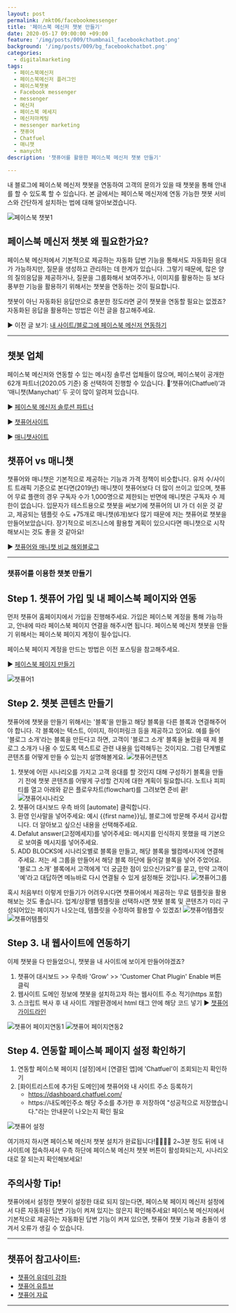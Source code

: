 ```yaml
---
layout: post
permalink: /mkt06/facebookmessenger
title: '페이스북 메신저 챗봇 만들기'
date: 2020-05-17 09:00:00 +09:00
feature: '/img/posts/009/thumbnail_facebookchatbot.png'
background: '/img/posts/009/bg_facebookchatbot.png'
categories:
  - digitalmarketing
tags:
  - 페이스북메신저
  - 페이스북메신저 플러그인
  - 페이스북챗봇
  - Facebook messenger
  - messenger
  - 메신저
  - 페이스북 메세지
  - 메신저마케팅
  - messenger marketing
  - 챗퓨어
  - Chatfuel
  - 매니챗
  - manycht
description: '챗퓨어를 활용한 페이스북 메신저 챗봇 만들기'

---
```


내 블로그에 페이스북 메신저 챗봇을 연동하여 고객의 문의가 있을 때 챗봇을 통해 안내를 할 수 있도록 할 수 있습니다. 본 글에서는 페이스북 메신저에 연동 가능한 챗봇 서비스와 간단하게 설치하는 법에 대해 알아보겠습니다.

![페이스북 챗봇1](/img/posts/009/01.png)


## 페이스북 메신저 챗봇 왜 필요한가요?
페이스북 메신저에서 기본적으로 제공하는 자동화 답변 기능을 통해서도 자동화된 응대가 가능하지만, 질문을 생성하고 관리하는 데 한계가 있습니다. 그렇기 때문에, 많은 양의 질의응답을 제공하거나, 질문을 그룹화해서 보여주거나, 이미지를 활용하는 등 보다 풍부한 기능을 활용하기 위해서는 챗봇을 연동하는 것이 필요합니다.

챗봇이 아닌 자동화된 응답만으로 충분한 정도라면 굳이 챗봇을 연동할 필요는 없겠죠? 자동화된 응답을 활용하는 방법은 이전 글을 참고해주세요.

 ▶ 이전 글 보기: [내 사이트/블로그에 페이스북 메신저 연동하기](https://ayoungshin.com/mkt05/facebookmessenger)

------
## 챗봇 업체
페이스북 메신저와 연동할 수 있는 메시징 솔루션 업체들이 많으며, 페이스북이 공개한 62개 파트너(2020.05 기준) 중 선택하여 진행할 수 있습니다. ’챗퓨어(Chatfuel)’과 ‘매니챗(Manychat)’ 두 곳이 많이 알려져 있습니다.

 ▶ [페이스북 메신저 솔루션 파트너](https://www.facebook.com/business/partner-directory/search?serviceModels=saas&platforms=messenger&solution_type=messaging&sort_by=alpha "facebookmessengersolutionpartner")

 ▶ [챗퓨어사이트](https://chatfuel.com/ "chatfuel")

 ▶ [매니챗사이트](https://chatfuel.com/ "manychat")


## 챗퓨어 vs 매니챗
챗퓨어와 매니챗은 기본적으로 제공하는 기능과 가격 정책이 비슷합니다. 유저 수/사이트 트래픽 기준으로 본다면(2019년) 매니챗이 챗퓨어보다 더 많이 쓰이고 있으며, 챗퓨어 무료 플랜의 경우 구독자 수가 1,000명으로 제한되는 반면에 매니챗은 구독자 수 제한이 없습니다. 입문자가 테스트용으로 챗봇을 써보기에 챗퓨어의 UI 가 더 쉬운 것 같고, 제공되는 템플릿 수도 +75개로 매니챗(6개)보다 많기 때문에 저는 챗퓨어로 챗봇을 만들어보았습니다. 장기적으로 비즈니스에 활용할 계획이 있으시다면 매니챗으로 시작해보시는 것도 좋을 것 같아요!

▶ [챗퓨어와 매니챗 비교 해외블로그](https://zapier.com/blog/manychat-vs-chatfuel/"chatfuelvsmanychat")

------
### 챗퓨어를 이용한 챗봇 만들기


## Step 1. 챗퓨어 가입 및 내 페이스북 페이지와 연동
먼저 챗퓨어 홈페이지에서 가입을 진행해주세요. 가입은 페이스북 계정을 통해 가능하고, 안내에 따라 페이스북 페이지 연결을 해주시면 됩니다. 페이스북 메신저 챗봇을 만들기 위해서는 페이스북 페이지 계정이 필수입니다.

페이스북 페이지 계정을 만드는 방법은 이전 포스팅을 참고해주세요.

 ▶ [페이스북 페이지 만들기](https://ayoungshin.com/mkt03/facebook/contentsmarketing "facebookpage")

![챗퓨어1](/img/posts/009/02.png)


## Step 2. 챗봇 콘텐츠 만들기
챗퓨어에 챗봇을 만들기 위해서는 '블록'을 만들고 해당 블록을 다른 블록과 연결해주어야 합니다.
각 블록에는 텍스트, 이미지, 하이퍼링크 등을 제공하고 있어요. 예를 들어 '블로그 소개'라는 블록을 만든다고 하면, 고객이 '블로그 소개' 블록을 눌렀을 때 제 블로그 소개가 나올 수 있도록 텍스트로 관련 내용을 입력해두는 것이지요. 그럼 단계별로 콘텐츠를 어떻게 만들 수 있는지 설명해볼게요.
  ![챗퓨어콘텐츠](/img/posts/009/03.png)


1. 챗봇에 어떤 시나리오를 가지고 고객 응대를 할 것인지 대해 구성하기
  블록을 만들기 전에 챗봇 콘텐츠를 어떻게 구성할 건지에 대한 계획이 필요합니다. 노트나 피피티를 열고 아래와 같은 플로우차트(flowchart)를 그려보면 준비 끝!
  ![챗퓨어시나리오](/img/posts/009/04.png)
2. 챗퓨어 대시보드 우측 바의 [automate] 클릭합니다.
3. 환영 인사말을 넣어주세요: 예시 {{first name}}님, 블로그에 방문해 주셔서 감사합니다. 더 알아보고 싶으신 내용을 선택해주세요.
4. Defalut answer(고정메세지)를 넣어주세요: 메시지를 인식하지 못했을 때 기본으로 보여줄 메시지를 넣어주세요.
5. ADD BLOCKS에 시나리오별로 블록을 만들고, 해당 블록을 웰컴메시지에 연결해주세요.
   저는 세 그룹을 만들어서 해당 블록 하단에 들어갈 블록을 넣어 주었어요. '블로그 소개' 블록에서 고객에게 '더 궁금한 점이 있으신가요?'를 묻고, 만약 고객이 '예'라고 대답하면 메뉴바로 다시 연결될 수 있게 설정해둔 것입니다.
   ![챗퓨어그룹](/img/posts/009/05.png)

혹시 처음부터 이렇게 만들기가 어려우시다면 챗퓨어에서 제공하는 무료 템플릿을 활용해보는 것도 좋습니다. 업계/상황별 템플릿을 선택하시면 챗봇 블록 및 콘텐츠가 미리 구성되어있는 페이지가 나오는데, 템플릿을 수정하여 활용할 수 있겠죠!
   ![챗퓨어템플릿](/img/posts/009/06.png)   
   ![챗퓨어템플릿](/img/posts/009/07.png)

## Step 3. 내 웹사이트에 연동하기
이제 챗봇을 다 만들었으니, 챗봇을 내 사이트에 보이게 만들어야겠죠?

1. 챗퓨어 대시보드 >> 우측바 'Grow' >> 'Customer Chat Plugin' Enable 버튼 클릭
2. 웹사이트 도메인 정보에 챗봇을 설치하고자 하는 웹사이트 주소 적기(https 포함)
3. 스크립트 복사 후 내 사이트 개발환경에서 html <body> 태그 안에 해당 코드 넣기
 ▶ [챗퓨어 가이드라인](https://blog.chatfuel.com/how-to-add-a-messenger-chatbot-to-your-website/"chatfuelconnection")

![챗퓨어 페이지연동1](/img/posts/009/08.png)
![챗퓨어 페이지연동2](/img/posts/009/09.png)

## Step 4. 연동할 페이스북 페이지 설정 확인하기
1. 연동할 페이스북 페이지 [설정]에서 [연결된 앱]에 'Chatfuel'이 조회되는지 확인하기
2. [화이트리스트에 추가된 도메인]에 챗퓨어와 내 사이트 주소 등록하기
    * https://dashboard.chatfuel.com/
    * https://내도메인주소
    해당 주소를 추가한 후 저장하여 "성공적으로 저장했습니다."라는 안내문이 나오는지 확인 필요

![챗퓨어 설정](/img/posts/009/10.png)


여기까지 하시면 페이스북 메신저 챗봇 설치가 완료됩니다!👏🏻👏🏻
2~3분 정도 뒤에 내 사이트에 접속하셔서 우측 하단에 페이스북 메신저 챗봇 버튼이 활성화되는지, 시나리오대로 잘 되는지 확인해보세요!

## 주의사항 Tip!
챗퓨어에서 설정한 챗봇이 설정한 대로 되지 않는다면, 페이스북 페이지 메신저 설정에서 다른 자동화된 답변 기능이 켜져 있지는 않은지 확인해주세요! 페이스북 메신저에서 기본적으로 제공하는 자동화된 답변 기능이 켜져 있으면, 챗퓨어 챗봇 기능과 충돌이 생겨서 오류가 생길 수 있습니다.

------

## 챗퓨어 참고사이트:
* [챗퓨어 유데미 강좌](http://bit.ly/2xCP5U6 "chatfueludemycourse")
* [챗퓨어 유튜브](http://bit.ly/2Ow8crY "chatfuelyoutube")
* [챗퓨어 자료](http://bit.ly/2SgmxK8 "chatfuelyoutube")

------
